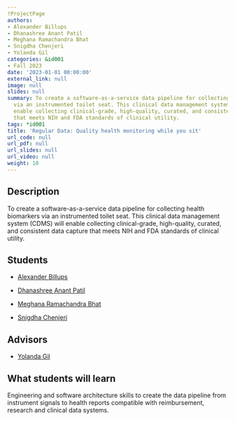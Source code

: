 ```yaml
---
!ProjectPage
authors:
- Alexander Billups
- Dhanashree Anant Patil
- Meghana Ramachandra Bhat
- Snigdha Chenjeri
- Yolanda Gil
categories: &id001
- Fall 2023
date: '2023-01-01 00:00:00'
external_link: null
image: null
slides: null
summary: To create a software-as-a-service data pipeline for collecting health biomarkers
  via an instrumented toilet seat. This clinical data management system (CDMS) will
  enable collecting clinical-grade, high-quality, curated, and consistent data capture
  that meets NIH and FDA standards of clinical utility.
tags: *id001
title: 'Regular Data: Quality health monitoring while you sit'
url_code: null
url_pdf: null
url_slides: null
url_video: null
weight: 10
---
```

## Description

To create a software-as-a-service data pipeline for collecting health biomarkers via an instrumented toilet seat. This clinical data management system (CDMS) will enable collecting clinical-grade, high-quality, curated, and consistent data capture that meets NIH and FDA standards of clinical utility.





## Students

* [Alexander Billups](../../../author/alexander-billups)

* [Dhanashree Anant Patil](../../../author/dhanashree-anant-patil)

* [Meghana Ramachandra Bhat](../../../author/meghana-ramachandra-bhat)

* [Snigdha Chenjeri](../../../author/snigdha-chenjeri)

## Advisors

* [Yolanda Gil](../../../author/yolanda-gil)

## What students will learn

Engineering and software architecture skills to create the data pipeline from instrument signals to health reports compatible with reimbursement, research and clinical data systems.